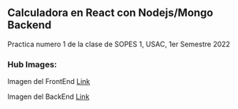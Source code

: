 ## Calculadora en React con Nodejs/Mongo Backend
Practica numero 1 de la clase de SOPES 1, USAC, 1er Semestre 2022

### Hub Images:

Imagen del FrontEnd [Link](https://hub.docker.com/repository/docker/stevengez/frontend_p1_201602938)


Imagen del BackEnd [Link](https://hub.docker.com/repository/docker/stevengez/backend_p1_201602938)
